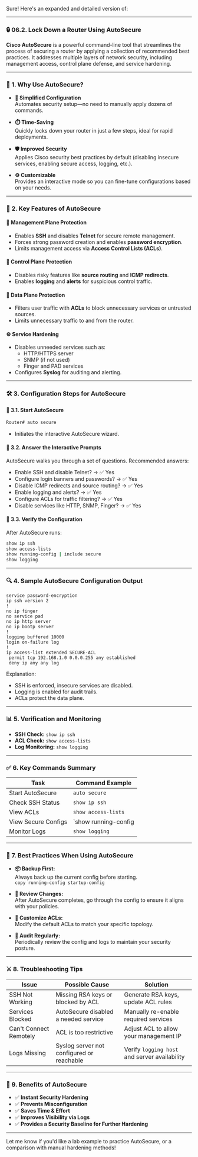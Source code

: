 Sure! Here's an expanded and detailed version of:

---

### 🔒 **06.2. Lock Down a Router Using AutoSecure**

**Cisco AutoSecure** is a powerful command-line tool that streamlines the process of securing a router by applying a collection of recommended best practices. It addresses multiple layers of network security, including management access, control plane defense, and service hardening.

---

### 🌟 **1. Why Use AutoSecure?**

- **🔧 Simplified Configuration**  
  Automates security setup—no need to manually apply dozens of commands.

- **⏱️ Time-Saving**  
  Quickly locks down your router in just a few steps, ideal for rapid deployments.

- **🛡️ Improved Security**  
  Applies Cisco security best practices by default (disabling insecure services, enabling secure access, logging, etc.).

- **⚙️ Customizable**  
  Provides an interactive mode so you can fine-tune configurations based on your needs.

---

### 🔑 **2. Key Features of AutoSecure**

#### 🔐 **Management Plane Protection**
- Enables **SSH** and disables **Telnet** for secure remote management.
- Forces strong password creation and enables **password encryption**.
- Limits management access via **Access Control Lists (ACLs)**.

#### 📡 **Control Plane Protection**
- Disables risky features like **source routing** and **ICMP redirects**.
- Enables **logging** and **alerts** for suspicious control traffic.

#### 📶 **Data Plane Protection**
- Filters user traffic with **ACLs** to block unnecessary services or untrusted sources.
- Limits unnecessary traffic to and from the router.

#### ⚙️ **Service Hardening**
- Disables unneeded services such as:
  - HTTP/HTTPS server
  - SNMP (if not used)
  - Finger and PAD services
- Configures **Syslog** for auditing and alerting.

---

### 🛠️ **3. Configuration Steps for AutoSecure**

#### 🔹 3.1. Start AutoSecure
```bash
Router# auto secure
```
- Initiates the interactive AutoSecure wizard.

#### 🔹 3.2. Answer the Interactive Prompts
AutoSecure walks you through a set of questions. Recommended answers:

- Enable SSH and disable Telnet? → ✅ Yes  
- Configure login banners and passwords? → ✅ Yes  
- Disable ICMP redirects and source routing? → ✅ Yes  
- Enable logging and alerts? → ✅ Yes  
- Configure ACLs for traffic filtering? → ✅ Yes  
- Disable services like HTTP, SNMP, Finger? → ✅ Yes

#### 🔹 3.3. Verify the Configuration
After AutoSecure runs:
```bash
show ip ssh
show access-lists
show running-config | include secure
show logging
```

---

### 🔍 **4. Sample AutoSecure Configuration Output**
```plaintext
service password-encryption
ip ssh version 2
!
no ip finger
no service pad
no ip http server
no ip bootp server
!
logging buffered 10000
login on-failure log
!
ip access-list extended SECURE-ACL
 permit tcp 192.168.1.0 0.0.0.255 any established
 deny ip any any log
```
Explanation:
- SSH is enforced, insecure services are disabled.
- Logging is enabled for audit trails.
- ACLs protect the data plane.

---

### 📊 **5. Verification and Monitoring**
- **SSH Check:** `show ip ssh`
- **ACL Check:** `show access-lists`
- **Log Monitoring:** `show logging`

---

### ✅ **6. Key Commands Summary**

| Task                          | Command Example                       |
|-------------------------------|----------------------------------------|
| Start AutoSecure              | `auto secure`                          |
| Check SSH Status              | `show ip ssh`                          |
| View ACLs                     | `show access-lists`                    |
| View Secure Configs           | `show running-config | include secure` |
| Monitor Logs                  | `show logging`                         |

---

### 🔐 **7. Best Practices When Using AutoSecure**

- **📦 Backup First:**  
  Always back up the current config before starting.  
  `copy running-config startup-config`

- **🧾 Review Changes:**  
  After AutoSecure completes, go through the config to ensure it aligns with your policies.

- **📌 Customize ACLs:**  
  Modify the default ACLs to match your specific topology.

- **🧪 Audit Regularly:**  
  Periodically review the config and logs to maintain your security posture.

---

### ⚔️ **8. Troubleshooting Tips**

| Issue                  | Possible Cause                           | Solution                                       |
|------------------------|-------------------------------------------|------------------------------------------------|
| SSH Not Working        | Missing RSA keys or blocked by ACL       | Generate RSA keys, update ACL rules            |
| Services Blocked       | AutoSecure disabled a needed service      | Manually re-enable required services           |
| Can't Connect Remotely | ACL is too restrictive                    | Adjust ACL to allow your management IP         |
| Logs Missing           | Syslog server not configured or reachable | Verify `logging host` and server availability  |

---

### 🌟 **9. Benefits of AutoSecure**

- ✅ **Instant Security Hardening**  
- ✅ **Prevents Misconfiguration**  
- ✅ **Saves Time & Effort**  
- ✅ **Improves Visibility via Logs**  
- ✅ **Provides a Security Baseline for Further Hardening**

---

Let me know if you'd like a lab example to practice AutoSecure, or a comparison with manual hardening methods!
